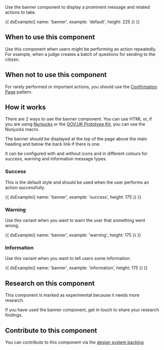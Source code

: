 Use the banner component to display a prominent message and related actions to take.

{{ dsExample({
  name: 'banner',
  example: 'default',
  height: 225
}) }}

## When to use this component

Use this component when users might be performing an action repeatedly. For example, when a judge creates a batch of questions for sending to the citizen.

## When not to use this component

For rarely performed or important actions, you should use the [Confirmation Page](https://design-system.service.gov.uk/patterns/confirmation-pages/) pattern.

## How it works

There are 2 ways to use the banner component. You can use HTML or, if you are using [Nunjucks](https://mozilla.github.io/nunjucks/) or the [GOV.UK Prototype Kit](https://govuk-prototype-kit.herokuapp.com/), you can use the Nunjucks macro.

The banner should be displayed at the top of the page above the main heading and below the back link if there is one.

It can be configured with and without icons and in different colours for success, warning and information message types.

### Success

This is the default style and should be used when the user performs an action successfully.

{{ dsExample({
  name: 'banner',
  example: 'success',
  height: 175
}) }}

### Warning

Use this variant when you want to warn the user that something went wrong.

{{ dsExample({
  name: 'banner',
  example: 'warning',
  height: 175
}) }}

### Information

Use this variant when you want to tell users some information.

{{ dsExample({
  name: 'banner',
  example: 'information',
  height: 175
}) }}

## Research on this component

This component is marked as experimental because it needs more research.

If you have used the banner component, get in touch to share your research findings.

## Contribute to this component

You can contribute to this component via the [design system backlog](https://github.com/skillsfundingagency/das-design-system/issues/36)